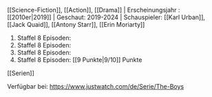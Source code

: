 
[[Science-Fiction]], [[Action]], [[Drama]] | Erscheinungsjahr : [[2010er|2019]] | Geschaut: 2019-2024 | Schauspieler: [[Karl Urban]], [[Jack Quaid]], [[Antony Starr]], [[Erin Moriarty]]

1. Staffel 8 Episoden:
2. Staffel 8 Episoden:
3. Staffel 8 Episoden:
4. Staffel 8 Episoden: [[9 Punkte|9/10]] Punkte


[[Serien]]

Verfügbar bei: https://www.justwatch.com/de/Serie/The-Boys